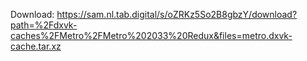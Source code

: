Download: https://sam.nl.tab.digital/s/oZRKz5So2B8gbzY/download?path=%2Fdxvk-caches%2FMetro%2FMetro%202033%20Redux&files=metro.dxvk-cache.tar.xz
